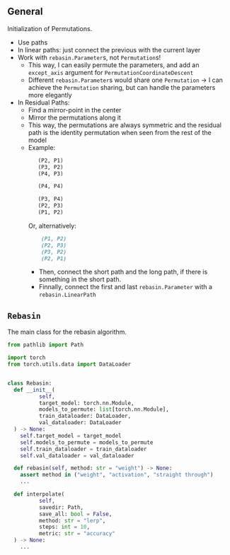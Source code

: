 ## General

Initialization of Permutations.

- Use paths
- In linear paths: just connect the previous with the current layer
- Work with `rebasin.Parameter`s, not `Permutation`s!
  - This way, I can easily permute the parameters, 
     and add an `except_axis` argument for `PermutationCoordinateDescent`
  - Different `rebasin.Parameter`s would share one `Permutation` &rarr; 
     I can achieve the `Permutation` sharing, but can handle the parameters 
     more elegantly
- In Residual Paths:
  - Find a mirror-point in the center
  - Mirror the permutations along it
  - This way, the permutations are always symmetric and the residual path is 
     the identity permutation when seen from the rest of the model
  - Example:
     ```markdown
        (P2, P1)
        (P3, P2)
        (P4, P3)
    
        (P4, P4)
    
        (P3, P4)
        (P2, P3)
        (P1, P2)
    ```
    Or, alternatively:
    ```markdown
        (P1, P2)
        (P2, P3)
        (P3, P2)
        (P2, P1)
    ```
    - Then, connect the short path and the long path, if there is something in the short path.
    - Finnally, connect the first and last `rebasin.Parameter` with a 
       `rebasin.LinearPath`


## `Rebasin`

The main class for the rebasin algorithm.

```python
from pathlib import Path

import torch
from torch.utils.data import DataLoader


class Rebasin:
  def __init__(
          self,
          target_model: torch.nn.Module,
          models_to_permute: list[torch.nn.Module],
          train_dataloader: DataLoader,
          val_dataloader: DataLoader
  ) -> None:
    self.target_model = target_model
    self.models_to_permute = models_to_permute
    self.train_dataloader = train_dataloader
    self.val_dataloader = val_dataloader

  def rebasin(self, method: str = "weight") -> None:
    assert method in ("weight", "activation", "straight through")
    ...

  def interpolate(
          self,
          savedir: Path,
          save_all: bool = False,
          method: str = "lerp",
          steps: int = 10,
          metric: str = "accuracy"
  ) -> None:
    ...
```

